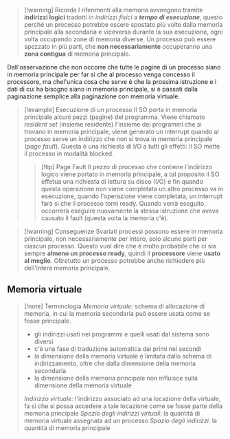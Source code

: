>[!warning] Ricorda
>I riferimenti alla memoria avvengono tramite **indirizzi logici** tradotti in *indirizzi fisici* a ***tempo di esecuzione***, questo perché un processo potrebbe essere spostato più volte dalla memoria principale alla secondaria e viceversa durante la sua esecuzione, ogni volta occupando zone di memoria diverse.
>Un processo può essere spezzato in più parti, che **non necessariamente** occuperanno una **zona contigua** di memoria principale.

Dall'osservazione che non occorre che tutte le pagine di un processo siano in memoria principale  per far sì che al processo venga concesso il processore, ma chel'unica cosa che serve è che la prossima istruzione e i dati di cui ha bisogno siano in memoria principale, si è passati dalla paginazione semplice alla paginazione con memoria virtuale.
>[!example] Esecuzione di un processo
>Il SO porta in memoria principale alcuni pezzi (pagine) del programma. Viene chiamato *resident set* (insieme residente) l'insieme dei programmi che si trovano in memoria principale, viene generato un interrupt quando al processo serve un indirizzo che non si trova in memoria principale (*page fault*). Questa è una richiesta di I/O a tutti gli effetti: il SO mette il processo in modalità blocked.
>>[!tip] Page Fault
>Il pezzo di processo che contiene l'indirizzo logico viene portato in memoria principale, a tal proposito il SO effetua una richiesta di lettura su disco (I/O) e fin quando questa operazione non viene completata un altro processo va in esecuzione, quando l'operazione viene completata, un interrupt farà sì che il processo torni ready. Quando verrà eseguito, occorrerà eseguire nuovamente la stessa istruzione che aveva causato il fault (questa volta la memoria c'è).

>[!warning] Conseguenze
>Svariati processi possono essere in memoria principale, non necessariamente per intero, solo alcune parti per ciascun processo. Questo vuol dire che è molto probabile che ci sia sempre **almeno un processo ready**, quindi il **processore** viene **usato al meglio**. Oltretutto un processo potrebbe anche richiedere più dell'intera memoria principale.
## Memoria virtuale
>[!note] Terminologia 
>*Memoria virtuale:* schema di allocazione di memoria, in cui la memoria secondaria può essere usata come se fosse principale. 
>- gli indirizzi usati nei programmi e quelli usati dal sistema sono diversi
>- c'è una fase di traduzione automatica dai primi nei secondi
>- la dimensione della memoria virtuale è limitata dallo schema di indirizzamento, oltre che dalla dimensione della memoria secondaria
>- la dimensione della memoria principale non influisce sulla dimensione della memoria virtuale
>
>*Indirizzo virtuale:* l'indirizzo associato ad una locazione della virtuale, fa sì che si possa accedere a tale locazione come se fosse parte della memoria principale
>*Spazio degli indirizzi virtuali:* la quantità di memoria virtuale assegnata ad un processo
>*Spazio degli indirizzi:* la quantità di memoria principale 
>
